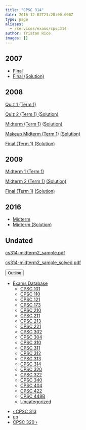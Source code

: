 ```yaml
---
title: "CPSC 314"
date: 2016-12-02T23:20:00.000Z
type: page
aliases:
  - /services/exams/cpsc314
author: Tristan Rice
images: []
---
```


<div class="field field-name-body field-type-text-with-summary field-label-hidden"><div class="field-items"><div class="field-item even"><h2>2007</h2>

<ul>
<li><a href="https://ubccsss.org/files/cs314-2007-final.pdf">Final</a></li>
<li><a href="https://ubccsss.org/files/cs314-2007-final.soln_.pdf">Final (Solution)</a></li>
</ul>

<h2>2008</h2>

<p><a href="/files/exams/2008/cs314-2008-t1-quiz1.pdf">Quiz 1 (Term 1)</a></p>

<p><a href="/files/exams/2008/cs314-2008-t1-quiz2-solution.pdf">Quiz 2 (Term 1) (Solution)</a></p>

<p><a href="/files/exams/2008/cs314-2008-t1-midterm.pdf">Midterm (Term 1)</a> <a href="/files/exams/2008/cs314-2008-t1-midterm-solution.pdf">(Solution)</a></p>

<p><a href="/files/exams/2008/cs314-2008-t1-makeup-midterm.pdf">Makeup Midterm (Term 1)</a> <a href="/files/exams/2008/cs314-2008-t1-makeup-midterm-solution.pdf">(Solution)</a></p>

<p><a href="/files/exams/2008/cs314-2008-t1-final.pdf">Final (Term 1)</a> <a href="/files/exams/2008/cs314-2008-t1-final-solution.pdf">(Solution)</a></p>

<h2>2009</h2>

<p><a href="/files/exams/2009/cs314-2009-t1-midterm1.pdf">Midterm 1 (Term 1)</a></p>

<p><a href="/files/exams/2009/cs314-2009-t1-midterm2.pdf">Midterm 2 (Term 1)</a> <a href="/files/exams/2009/cs314-2009-t1-midterm2-solution.pdf">(Solution)</a></p>

<p><a href="/files/exams/2009/cs314-2009-t1-final.pdf">Final (Term 1)</a> <a href="/files/exams/2009/cs314-2009-t1-final-solution.pdf">(Solution)</a></p>

<h2>2016</h2>

<ul>
<li><a href="https://ubccsss.org/files/cs314-2016-midterm.pdf">Midterm</a></li>
<li><a href="https://ubccsss.org/files/cs314-2016-midterm.soln_.pdf">Midterm (Solution)</a></li>
</ul>

<h2>Undated</h2>

<p><a href="/files/exams/undated/cs314-midterm2_sample.pdf">cs314-midterm2_sample.pdf</a></p>

<p><a href="/files/exams/undated/cs314-midterm2_sample_solved.pdf">cs314-midterm2_sample_solved.pdf</a></p>
</div></div></div>  <div id="book-navigation-1440" class="book-navigation">
    <div class="book-toc btn-group pull-right">  <button type="button" class="btn btn-link dropdown-toggle" data-toggle="dropdown"><span class="icon glyphicon glyphicon-list" aria-hidden="true"></span> Outline <span class="caret"></span></button><ul class="dropdown-menu" role="menu"><li class="first last expanded" role="presentation"><a href="/services/exams">Exams Database</a><ul class="dropdown-menu" role="menu"><li class="first leaf" role="presentation"><a href="/services/exams/cpsc101">CPSC 101</a></li>
<li class="leaf" role="presentation"><a href="/services/exams/cpsc110">CPSC 110</a></li>
<li class="leaf" role="presentation"><a href="/services/exams/cpsc121">CPSC 121</a></li>
<li class="leaf" role="presentation"><a href="/services/exams/cpsc173">CPSC 173</a></li>
<li class="leaf" role="presentation"><a href="/services/exams/cpsc210">CPSC 210</a></li>
<li class="leaf" role="presentation"><a href="/services/exams/cpsc211">CPSC 211</a></li>
<li class="leaf" role="presentation"><a href="/services/exams/cpsc213">CPSC 213</a></li>
<li class="leaf" role="presentation"><a href="/services/exams/cpsc221">CPSC 221</a></li>
<li class="leaf" role="presentation"><a href="/services/exams/cpsc302">CPSC 302</a></li>
<li class="leaf" role="presentation"><a href="/services/exams/cpsc304">CPSC 304</a></li>
<li class="leaf" role="presentation"><a href="/services/exams/cpsc310">CPSC 310</a></li>
<li class="leaf" role="presentation"><a href="/services/exams/cpsc311">CPSC 311 </a></li>
<li class="leaf" role="presentation"><a href="/services/exams/cpsc312">CPSC 312</a></li>
<li class="leaf" role="presentation"><a href="/services/exams/cpsc313">CPSC 313</a></li>
<li class="leaf active" role="presentation"><a href="/services/exams/cpsc314" class="active">CPSC 314</a></li>
<li class="leaf" role="presentation"><a href="/services/exams/cpsc320">CPSC 320</a></li>
<li class="leaf" role="presentation"><a href="/services/exams/cpsc322">CPSC 322</a></li>
<li class="leaf" role="presentation"><a href="/services/exams/cpsc340">CPSC 340</a></li>
<li class="leaf" role="presentation"><a href="/services/exams/cpsc404">CPSC 404</a></li>
<li class="leaf" role="presentation"><a href="/services/exams/cpsc422">CPSC 422</a></li>
<li class="leaf" role="presentation"><a href="/services/exams/cpsc448B">CPSC 448B</a></li>
<li class="last leaf" role="presentation"><a href="/node/1455">Uncategorized</a></li>
</ul></li>
</ul></div>
        <ul class="pager clearfix">
              <li class="previous"><a href="/services/exams/cpsc313" class="page-previous" title="Go to previous page">&#x2039; CPSC 313</a></li>
                    <li><a href="/services/exams" class="page-up" title="Go to parent page">up</a></li>
                    <li class="next"><a href="/services/exams/cpsc320" class="page-next" title="Go to next page">CPSC 320 &#x203A;</a></li>
          </ul>

  </div>
    <footer>
          </footer>

